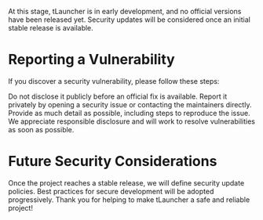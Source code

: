 At this stage, tLauncher is in early development, and no official versions have been released yet. Security updates will be considered once an initial stable release is available.

# Reporting a Vulnerability
If you discover a security vulnerability, please follow these steps:

Do not disclose it publicly before an official fix is available.
Report it privately by opening a security issue or contacting the maintainers directly.
Provide as much detail as possible, including steps to reproduce the issue.
We appreciate responsible disclosure and will work to resolve vulnerabilities as soon as possible.

# Future Security Considerations
Once the project reaches a stable release, we will define security update policies.
Best practices for secure development will be adopted progressively.
Thank you for helping to make tLauncher a safe and reliable project!
